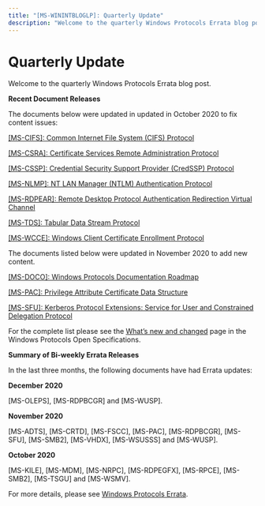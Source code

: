 ```yaml
---
title: "[MS-WININTBLOGLP]: Quarterly Update"
description: "Welcome to the quarterly Windows Protocols Errata blog post.  Recent Document Releases  The documents below were updated in updated in October"
---
```


# Quarterly Update

<p> </p>
<p>Welcome to the quarterly Windows Protocols Errata blog post.</p>

<p><b>Recent Document Releases</b></p>

<p>The documents below were updated in updated in October 2020
to fix content issues:</p>

<p><span><a href="https://docs.microsoft.com/en-us/openspecs/windows_protocols/ms-cifs/d416ff7c-c536-406e-a951-4f04b2fd1d2b">[MS-CIFS]:
Common Internet File System (CIFS) Protocol</a></span></p>

<p><span><a href="https://docs.microsoft.com/en-us/openspecs/windows_protocols/ms-csra/40e74714-14bf-4f97-a264-35efbd63a813">[MS-CSRA]:
Certificate Services Remote Administration Protocol</a></span></p>

<p><span><a href="https://docs.microsoft.com/en-us/openspecs/windows_protocols/ms-cssp/85f57821-40bb-46aa-bfcb-ba9590b8fc30">[MS-CSSP]:
Credential Security Support Provider (CredSSP) Protocol</a></span></p>

<p><span><a href="https://docs.microsoft.com/en-us/openspecs/windows_protocols/ms-nlmp/b38c36ed-2804-4868-a9ff-8dd3182128e4">[MS-NLMP]:
NT LAN Manager (NTLM) Authentication Protocol</a></span></p>

<p><span><a href="https://docs.microsoft.com/en-us/openspecs/windows_protocols/ms-rdpear/a32e17ec-5869-4fad-bdae-d35f342fcb6f">[MS-RDPEAR]:
Remote Desktop Protocol Authentication Redirection Virtual Channel</a></span></p>

<p><span><a href="https://docs.microsoft.com/en-us/openspecs/windows_protocols/ms-tds/b46a581a-39de-4745-b076-ec4dbb7d13ec">[MS-TDS]:
Tabular Data Stream Protocol</a></span></p>

<p><span><a href="https://docs.microsoft.com/en-us/openspecs/windows_protocols/ms-wcce/446a0fca-7f27-4436-965d-191635518466">[MS-WCCE]:
Windows Client Certificate Enrollment Protocol</a></span></p>

<p>The documents listed below were updated in November 2020 to
add new content.</p>

<p><span><a href="https://docs.microsoft.com/en-us/openspecs/windows_protocols/ms-doco/3d3a2a04-3e90-4fc1-877c-6a674202b7ee">[MS-DOCO]:
Windows Protocols Documentation Roadmap</a></span></p>

<p><span><a href="https://docs.microsoft.com/en-us/openspecs/windows_protocols/ms-pac/166d8064-c863-41e1-9c23-edaaa5f36962">[MS-PAC]:
Privilege Attribute Certificate Data Structure</a></span></p>

<p><span><a href="https://docs.microsoft.com/en-us/openspecs/windows_protocols/ms-sfu/3bff5864-8135-400e-bdd9-33b552051d94">[MS-SFU]:
Kerberos Protocol Extensions: Service for User and Constrained Delegation
Protocol</a></span></p>

<p>For the complete list please see the <span><a href="https://docs.microsoft.com/en-us/openspecs/windows_protocols/MS-WINPROTLP/e168a474-7de2-421c-b460-91adf87692a3">What’s
new and changed</a></span> page in the Windows Protocols Open Specifications.</p>

<p><b>Summary of Bi-weekly Errata Releases</b></p>

<p>In the last three months, the following documents have had
Errata updates:</p>

<p><b>December 2020</b></p>

<p>[MS-OLEPS], [MS-RDPBCGR] and [MS-WUSP].</p>

<p><b>November 2020</b></p>

<p>[MS-ADTS], [MS-CRTD], [MS-FSCC], [MS-PAC], [MS-RDPBCGR],
[MS-SFU], [MS-SMB2], [MS-VHDX], [MS-WSUSSS] and [MS-WUSP].</p>

<p><b>October 2020</b></p>

<p>[MS-KILE], [MS-MDM], [MS-NRPC], [MS-RDPEGFX], [MS-RPCE],
[MS-SMB2], [MS-TSGU] and [MS-WSMV].</p>

<p>For more details, please see <span><a href="https://docs.microsoft.com/en-us/openspecs/windows_protocols/MS-WINERRATA/314fe022-28ea-4bd9-93ac-7941ecf9ca10">Windows
Protocols Errata</a></span>.</p>


                